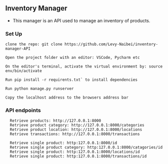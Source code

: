 ## Inventory Manager
* This manager is an API used to manage an inventory of products.

### Set Up
```
clone the repo: git clone https://github.com/Levy-Naibei/inventory-manager-API
```
```
Open the project folder with an editor: VSCode, Pycharm etc
```
```
On the editor's terminal, activate the virtual environment by: source env/bin/activate
```
```
Run pip install -r requirents.txt` to install dependencies
```
```
Run python manage.py runserver
```
```
Copy the localhost address to the browsers address bar
```
### API endpoints
```
  Retrieve products: http://127.0.0.1:8000
  Retrieve product category: http://127.0.0.1:8000/categories
  Retrieve product location: http://127.0.0.1:8000/locations
  Retrieve transactions: http://127.0.0.1:8000/transactions
```
```
  Retrieve single product: http:127.0.0.1:8000/id
  Retrieve single product category: http:127.0.0.1:8000/catagories/id
  Retrieve single product: http:127.0.0.1:8000/locations/id
  Retrieve single product: http:127.0.0.1:8000/transactions/id
```  



